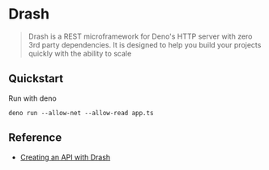 # Drash

> Drash is a REST microframework for Deno's HTTP server with zero 3rd party dependencies. It is designed to help you build your projects quickly with the ability to scale

## Quickstart

Run with deno
```
deno run --allow-net --allow-read app.ts
```

## Reference

- [Creating an API with Drash](https://drash.land/drash/v1.x/#/advanced-tutorials/creating-an-api/part-1)
